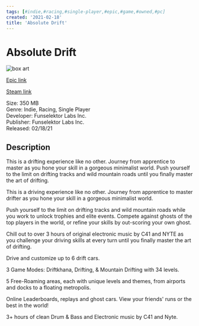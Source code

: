 ```yaml
---
tags: [#indie,#racing,#single-player,#epic,#game,#owned,#pc]
created: '2021-02-18'
title: 'Absolute Drift'
---
```

# Absolute Drift

![box art](https://cdn1.epicgames.com/9d2f484bbec64aa8ad234b3199dcaf1c/offer/EGS_AbsoluteDrift_FunselektorLabsInc_S5-1920x1080-955a96c6e86c9bf5d0b5136f9c4639d6.jpg?h=270&amp;resize=1&amp;w=480)

[Epic link](https://www.epicgames.com/store/en-US/p/absolute-drift)

[Steam link](https://store.steampowered.com/app/320140/Absolute_Drift/?snr=1_7_7_151_150_1)

Size: 350 MB  
Genre: Indie, Racing, Single Player  
Developer: Funselektor Labs Inc.  
Publisher: Funselektor Labs Inc.  
Released: 02/18/21  

## Description

This is a drifting experience like no other. Journey from apprentice to master as you hone your skill in a gorgeous minimalist world. Push yourself to the limit on drifting tracks and wild mountain roads until you finally master the art of drifting.

This is a driving experience like no other. Journey from apprentice to master drifter as you hone your skill in a gorgeous minimalist world. 

Push yourself to the limit on drifting tracks and wild mountain roads while you work to unlock trophies and elite events. Compete against ghosts of the top players in the world, or refine your skills by out-scoring your own ghost. 

Chill out to over 3 hours of original electronic music by C41 and NYTE as you challenge your driving skills at every turn until you finally master the art of drifting.

Drive and customize up to 6 drift cars.

3 Game Modes: Driftkhana, Drifting, &amp; Mountain Drifting with 34 levels.

5 Free-Roaming areas, each with unique levels and themes, from airports and docks to a floating metropolis.

Online Leaderboards, replays and ghost cars. View your friends' runs or the best in the world!

3+ hours of clean Drum &amp; Bass and Electronic music by C41 and Nyte.
